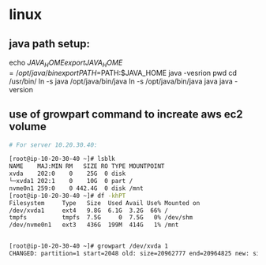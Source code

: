 # linux

## java path setup:

echo $JAVA_HOME
export JAVA_HOME=/opt/java/bin
export PATH=$PATH:$JAVA_HOME
java -vesrion
pwd
cd /usr/bin/
ln -s java /opt/java/bin/java
ln -s /opt/java/bin/java java
java -version



## use of growpart command to increate aws ec2 volume

```bash
# For server 10.20.30.40:

[root@ip-10-20-30-40 ~]# lsblk
NAME    MAJ:MIN RM   SIZE RO TYPE MOUNTPOINT
xvda    202:0    0    25G  0 disk
└─xvda1 202:1    0    10G  0 part /
nvme0n1 259:0    0 442.4G  0 disk /mnt
[root@ip-10-20-30-40 ~]# df -khPT
Filesystem     Type   Size  Used Avail Use% Mounted on
/dev/xvda1     ext4   9.8G  6.1G  3.2G  66% /
tmpfs          tmpfs  7.5G     0  7.5G   0% /dev/shm
/dev/nvme0n1   ext3   436G  199M  414G   1% /mnt


[root@ip-10-20-30-40 ~]# growpart /dev/xvda 1
CHANGED: partition=1 start=2048 old: size=20962777 end=20964825 new: size=52418047,end=52420095
```